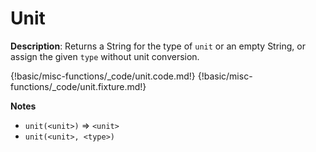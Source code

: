 # Unit

__Description__: Returns a String for the type of `unit` or an empty String, or assign the given `type` without unit conversion.

{!basic/misc-functions/_code/unit.code.md!}
{!basic/misc-functions/_code/unit.fixture.md!}

__Notes__

+ `unit(<unit>)` => `<unit>`
+ `unit(<unit>, <type>)`

<div class="cf"></div>
<div class="end-last"></div>

